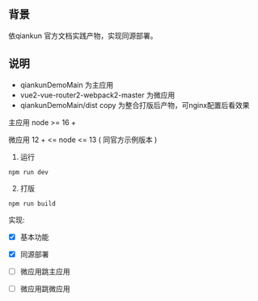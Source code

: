 ## 背景
依qiankun 官方文档实践产物，实现同源部署。

## 说明

* qiankunDemoMain 为主应用
* vue2-vue-router2-webpack2-master 为微应用
* qiankunDemoMain/dist copy 为整合打版后产物，可nginx配置后看效果

主应用 node >= 16 +

微应用 12 + <= node <= 13 ( 同官方示例版本 )

1. 运行
```
npm run dev
```

2. 打版
```
npm run build
```

实现:
* [x] 基本功能
* [x] 同源部署
* [ ] 微应用跳主应用
* [ ] 微应用跳微应用


